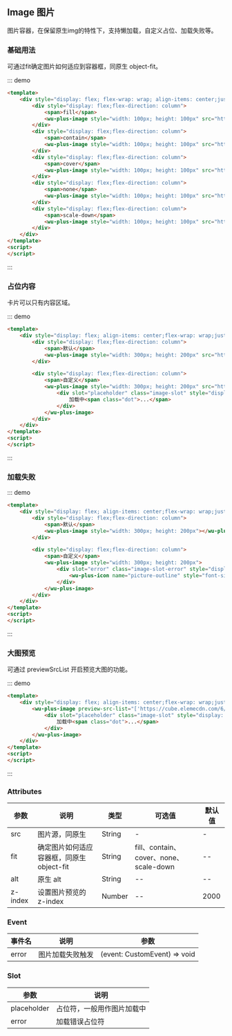 
## Image 图片

图片容器，在保留原生img的特性下，支持懒加载，自定义占位、加载失败等。

### 基础用法

可通过fit确定图片如何适应到容器框，同原生 object-fit。

::: demo
```html
<template>
    <div style="display: flex; flex-wrap: wrap; align-items: center;justify-content: space-around;padding: 16px">
        <div style="display: flex;flex-direction: column">
            <span>fill</span>
            <wu-plus-image style="width: 100px; height: 100px" src="https://fuss10.elemecdn.com/e/5d/4a731a90594a4af544c0c25941171jpeg.jpeg" fit="fill"></wu-plus-image>
        </div>
        <div style="display: flex;flex-direction: column">
            <span>contain</span>
            <wu-plus-image style="width: 100px; height: 100px" src="https://fuss10.elemecdn.com/e/5d/4a731a90594a4af544c0c25941171jpeg.jpeg" fit="contain"></wu-plus-image>
        </div>
        <div style="display: flex;flex-direction: column">
            <span>cover</span>
            <wu-plus-image style="width: 100px; height: 100px" src="https://fuss10.elemecdn.com/e/5d/4a731a90594a4af544c0c25941171jpeg.jpeg" fit="cover"></wu-plus-image>
        </div>
        <div style="display: flex;flex-direction: column">
            <span>none</span>
            <wu-plus-image style="width: 100px; height: 100px" src="https://fuss10.elemecdn.com/e/5d/4a731a90594a4af544c0c25941171jpeg.jpeg" fit="none"></wu-plus-image>
        </div>
        <div style="display: flex;flex-direction: column">
            <span>scale-down</span>
            <wu-plus-image style="width: 100px; height: 100px" src="https://fuss10.elemecdn.com/e/5d/4a731a90594a4af544c0c25941171jpeg.jpeg" fit="scale-down"></wu-plus-image>
        </div>
    </div>
</template>
<script>
</script>
```
:::

### 占位内容

卡片可以只有内容区域。

::: demo
```html
<template>
    <div style="display: flex; align-items: center;flex-wrap: wrap;justify-content: space-around;padding: 16px">
        <div style="display: flex;flex-direction: column">
            <span>默认</span>
            <wu-plus-image style="width: 300px; height: 200px" src="https://cube.elemecdn.com/6/94/4d3ea53c084bad6931a56d5158a48jpeg.jpeg" ></wu-plus-image>
        </div>

        <div style="display: flex;flex-direction: column">
            <span>自定义</span>
            <wu-plus-image style="width: 300px; height: 200px" src="https://cube.elemecdn.com/6/94/4d3ea53c084bad6931a56d5158a48jpeg.jpeg">
                <div slot="placeholder" class="image-slot" style="display: flex;justify-content: center;align-items: center; width: 100%;height: 100%;background: #f5f7fa;color: #909399;">
                    加载中<span class="dot">...</span>
                </div>
            </wu-plus-image>
        </div>
    </div>
</template>
<script>
</script>
```
:::

### 加载失败

::: demo
```html
<template>
    <div style="display: flex; align-items: center;flex-wrap: wrap;justify-content: space-around;padding: 16px">
        <div style="display: flex;flex-direction: column">
            <span>默认</span>
            <wu-plus-image style="width: 300px; height: 200px"></wu-plus-image>
        </div>

        <div style="display: flex;flex-direction: column">
            <span>自定义</span>
            <wu-plus-image style="width: 300px; height: 200px">
                <div slot="error" class="image-slot-error" style="display: flex;justify-content: center;align-items: center; width: 100%;height: 100%;background: #f5f7fa;color: #909399;">
                    <wu-plus-icon name="picture-outline" style="font-size: 24px"></wu-plus-icon>
                </div>
            </wu-plus-image>
        </div>
    </div>
</template>
<script>
</script>
```
:::

### 大图预览

可通过 previewSrcList 开启预览大图的功能。

::: demo
```html
<template>
    <div style="display: flex; align-items: center;flex-wrap: wrap;justify-content: space-around;padding: 16px">
        <wu-plus-image preview-src-list="['https://cube.elemecdn.com/6/94/4d3ea53c084bad6931a56d5158a48jpeg.jpeg']" style="width: 300px; height: 200px" src="https://cube.elemecdn.com/6/94/4d3ea53c084bad6931a56d5158a48jpeg.jpeg">
            <div slot="placeholder" class="image-slot" style="display: flex;justify-content: center;align-items: center; width: 100%;height: 100%;background: #f5f7fa;color: #909399;">
                加载中<span class="dot">...</span>
            </div>
        </wu-plus-image>
    </div>
</template>
<script>
</script>
```
:::

### Attributes

| 参数      | 说明    | 类型      | 可选值       | 默认值   |
|---------- |-------- |---------- |-------------  |-------- |
| src | 图片源，同原生 | String | - | - |
| fit | 确定图片如何适应容器框，同原生 object-fit | String | fill、contain、cover、none、scale-down | -- |
| alt | 原生 alt | String | --| -- |
| z-index | 设置图片预览的 z-index | Number | -- | 2000 |

### Event

| 事件名      | 说明    | 参数     | 
|---------- |-------- |---------- |
| error | 图片加载失败触发 | (event: CustomEvent) => void |

### Slot

| 参数      | 说明    |
|---------- |-------- |
| placeholder  | 占位符，一般用作图片加载中 |
| error  | 加载错误占位符 |
